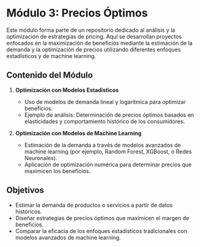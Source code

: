 # Módulo 3: Precios Óptimos

Este módulo forma parte de un repositorio dedicado al análisis y la optimización de estrategias de pricing. Aquí se desarrollan proyectos enfocados en la maximización de beneficios mediante la estimación de la demanda y la optimización de precios utilizando diferentes enfoques estadísticos y de machine learning.

## Contenido del Módulo

1. **Optimización con Modelos Estadísticos**  
   - Uso de modelos de demanda lineal y logarítmica para optimizar beneficios.  
   - Ejemplo de análisis: Determinación de precios óptimos basados en elasticidades y comportamiento histórico de los consumidores.  

2. **Optimización con Modelos de Machine Learning**  
   - Estimación de la demanda a través de modelos avanzados de machine learning (por ejemplo, Random Forest, XGBoost, o Redes Neuronales).  
   - Aplicación de optimización numérica para determinar precios que maximicen los beneficios.

## Objetivos

- Estimar la demanda de productos o servicios a partir de datos históricos.  
- Diseñar estrategias de precios óptimos que maximicen el margen de beneficios.  
- Comparar la eficacia de los enfoques estadísticos tradicionales con modelos avanzados de machine learning.  
